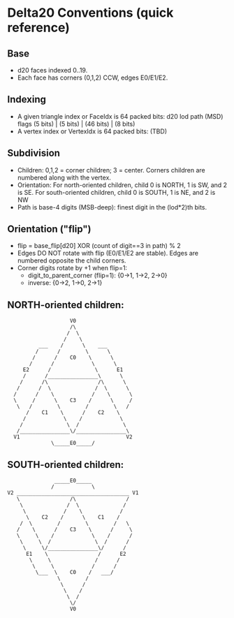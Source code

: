 # Delta20 Conventions (quick reference)

## Base
- d20 faces indexed 0..19.
- Each face has corners (0,1,2) CCW, edges E0/E1/E2.

## Indexing
- A given triangle index or FaceIdx is 64 packed bits:
        d20        lod        path (MSD)     flags
     (5 bits) | (5 bits) |    (46 bits)   | (8 bits)
- A vertex index or VertexIdx is 64 packed bits:
     (TBD)

## Subdivision
- Children: 0,1,2 = corner children; 3 = center. Corners children are numbered along with the vertex.
- Orientation: 
    For north-oriented children, child 0 is NORTH, 1 is SW, and 2 is SE.
    For south-oriented children, child 0 is SOUTH, 1 is NE, and 2 is NW
- Path is base-4 digits (MSB-deep): finest digit in the (lod*2)th bits.

## Orientation ("flip")
- flip = base_flip[d20] XOR (count of digit==3 in path) % 2
- Edges DO NOT rotate with flip (E0/E1/E2 are stable). Edges are numbered opposite the child corners.
- Corner digits rotate by +1 when flip=1:
  - digit_to_parent_corner (flip=1): {0→1, 1→2, 2→0}
  - inverse: {0→2, 1→0, 2→1}

## NORTH-oriented children:
                        V0
                        /\
                       /  \
                      /    \
              ___    /      \    ___
             /      /        \      \
            /      /    C0    \      \
           /      /            \      \
         E2      /              \      E1
         /      /________________\      \
        /      /\                /\      \
       /      /  \              /  \      \
      /      /    \            /    \      \
      \     /      \    C3    /      \     /
       \   /        \        /        \   /
          /    C1    \      /    C2    \
         /            \    /            \
        /              \  /              \
       /________________\/________________\
      V1                                  V2
                  \_____E0_____/


## SOUTH-oriented children:

                   _____E0_____
                  /            \
    V2 ____________________________________ V1
       \                /\                /
        \              /  \              /
         \            /    \            /
          \    C2    /      \    C1    /
        /  \        /        \        /   \
       /    \      /    C3    \      /     \
       \     \    /            \    /      /
        \     \  /              \  /      /
         \     \/________________\/      /
          E1    \                /      E2
           \     \              /      /
            \     \            /      /
             \___  \    C0    /   ___/
                    \        /
                     \      /
                      \    /
                       \  /
                        \/
                        V0

